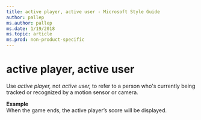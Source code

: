```yaml
---
title: active player, active user - Microsoft Style Guide
author: pallep
ms.author: pallep
ms.date: 1/19/2018
ms.topic: article
ms.prod: non-product-specific
---
```


# active player, active user

Use *active player,* not *active user,* to refer to a person who's currently being tracked or recognized by a motion sensor or camera.

**Example**  
When the game ends, the active player’s score will be displayed.
